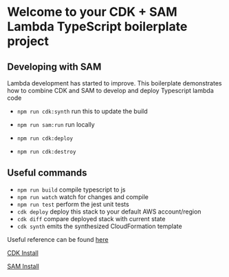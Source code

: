 # Welcome to your CDK + SAM Lambda TypeScript boilerplate project

## Developing with SAM

Lambda development has started to improve. This boilerplate demonstrates how to combine CDK and SAM to develop and deploy Typescript lambda code

- `npm run cdk:synth` run this to update the build
- `npm run sam:run` run locally

- `npm run cdk:deploy`
- `npm run cdk:destroy`

## Useful commands

- `npm run build` compile typescript to js
- `npm run watch` watch for changes and compile
- `npm run test` perform the jest unit tests
- `cdk deploy` deploy this stack to your default AWS account/region
- `cdk diff` compare deployed stack with current state
- `cdk synth` emits the synthesized CloudFormation template

Useful reference can be found [here](https://docs.aws.amazon.com/serverless-application-model/latest/developerguide/serverless-cdk-getting-started.html)

[CDK Install](https://docs.aws.amazon.com/cdk/v2/guide/cli.html)

[SAM Install](https://docs.aws.amazon.com/serverless-application-model/latest/developerguide/serverless-sam-cli-install.html)
